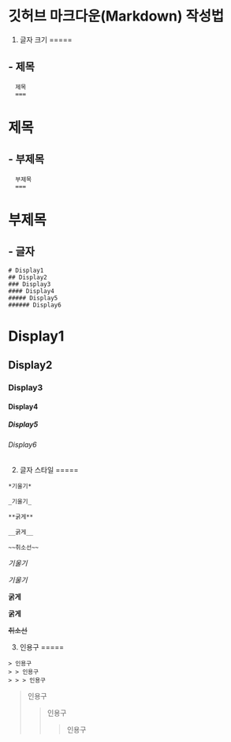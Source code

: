 # 깃허브 마크다운(Markdown) 작성법


1. 글자 크기
=====
## - 제목
```
  제목
  ===
```

제목
===


## - 부제목
```
  부제목
  ===
```

부제목
===


## - 글자
```
# Display1
## Display2
### Display3
#### Display4
##### Display5
###### Display6
```

# Display1
## Display2
### Display3
#### Display4
##### Display5
###### Display6


2. 글자 스타일
=====

```
*기울기*

_기울기_

**굵게**

__굵게__

~~취소선~~
```

*기울기*

_기울기_

**굵게**

__굵게__

~~취소선~~

3. 인용구
=====

```
> 인용구
> > 인용구
> > > 인용구
```
> 인용구
> > 인용구
> > > 인용구
